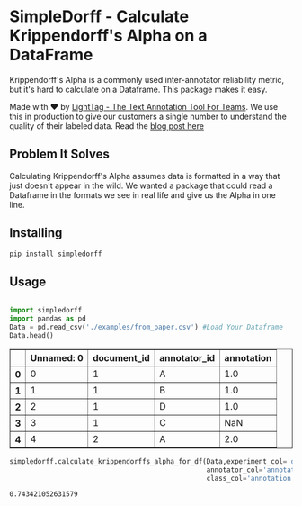 # SimpleDorff - Calculate Krippendorff's Alpha on a DataFrame

Krippendorff's Alpha is a commonly used inter-annotator reliability metric, but it's hard to calculate on a Dataframe. This package makes it easy.

Made with ❤️ by [LightTag - The Text Annotation Tool For Teams](https://lighttag.io). We use this in production to give our customers a single number to understand the quality of their labeled data. Read the [blog post here](https://lighttag.io/blog/krippendorffs-alpha/)  

## Problem It Solves

Calculating Krippendorff's Alpha assumes data is formatted in a way that just doesn't appear in the wild. We wanted a package that could read a Dataframe in the formats we see in real life and give us the Alpha in one line. 

## Installing
```bash
pip install simpledorff
```

## Usage


```python

```


```python
import simpledorff
import pandas as pd
Data = pd.read_csv('./examples/from_paper.csv') #Load Your Dataframe
Data.head()
```




<div>
<table border="1" class="dataframe">
  <thead>
    <tr style="text-align: right;">
      <th></th>
      <th>Unnamed: 0</th>
      <th>document_id</th>
      <th>annotator_id</th>
      <th>annotation</th>
    </tr>
  </thead>
  <tbody>
    <tr>
      <th>0</th>
      <td>0</td>
      <td>1</td>
      <td>A</td>
      <td>1.0</td>
    </tr>
    <tr>
      <th>1</th>
      <td>1</td>
      <td>1</td>
      <td>B</td>
      <td>1.0</td>
    </tr>
    <tr>
      <th>2</th>
      <td>2</td>
      <td>1</td>
      <td>D</td>
      <td>1.0</td>
    </tr>
    <tr>
      <th>3</th>
      <td>3</td>
      <td>1</td>
      <td>C</td>
      <td>NaN</td>
    </tr>
    <tr>
      <th>4</th>
      <td>4</td>
      <td>2</td>
      <td>A</td>
      <td>2.0</td>
    </tr>
  </tbody>
</table>
</div>




```python
simpledorff.calculate_krippendorffs_alpha_for_df(Data,experiment_col='document_id',
                                                 annotator_col='annotator_id',
                                                 class_col='annotation')
```




    0.743421052631579



